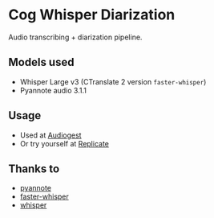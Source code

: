 # Cog Whisper Diarization

Audio transcribing + diarization pipeline.

## Models used
- Whisper Large v3 (CTranslate 2 version `faster-whisper`) 
- Pyannote audio 3.1.1

## Usage
- Used at [Audiogest](https://audiogest.app)
- Or try yourself at [Replicate](https://replicate.com/thomasmol/whisper-diarization)

## Thanks to
- [pyannote](https://github.com/pyannote/pyannote-audio)
- [faster-whisper](https://github.com/SYSTRAN/faster-whisper)
- [whisper](https://github.com/openai/whisper)
